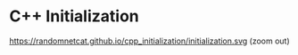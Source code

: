 <!-- alias init, initialization -->

# C++ Initialization

<https://randomnetcat.github.io/cpp_initialization/initialization.svg> (zoom out)
